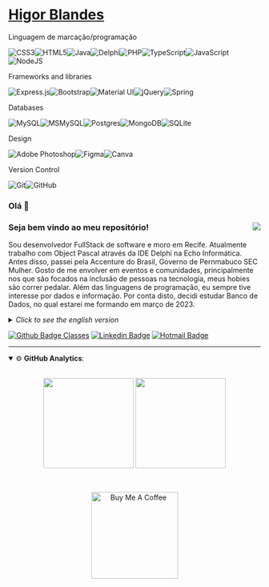 # [Higor Blandes](https://higorblands.github.io/cv/)

Linguagem de marcação/programação

<img alt="CSS3" src="https://img.shields.io/badge/css3-%231572B6.svg?&style=for-the-badge&logo=css3&logoColor=white"/><img alt="HTML5" src="https://img.shields.io/badge/html5-%23E34F26.svg?&style=for-the-badge&logo=html5&logoColor=white"/><img alt="Java" src="https://img.shields.io/badge/java-%23ED8B00.svg?&style=for-the-badge&logo=java&logoColor=white"/><img alt="Delphi" src="https://img.shields.io/badge/delphi-red.svg?&style=for-the-badge&logo=delphi&logoColor=white"/><img alt="PHP" src="https://img.shields.io/badge/php-%23777BB4.svg?&style=for-the-badge&logo=php&logoColor=white"/><img alt="TypeScript" src="https://img.shields.io/badge/typescript-%23007ACC.svg?&style=for-the-badge&logo=typescript&logoColor=white"/><img alt="JavaScript" src="https://img.shields.io/badge/javascript-%23323330.svg?&style=for-the-badge&logo=javascript&logoColor=%23F7DF1E"/><img alt="NodeJS" src="https://img.shields.io/badge/node.js-%2343853D.svg?&style=for-the-badge&logo=node.js&logoColor=white"/>

Frameworks and libraries


<img alt="Express.js" src="https://img.shields.io/badge/express.js-%23404d59.svg?&style=for-the-badge"/><img alt="Bootstrap" src="https://img.shields.io/badge/bootstrap-%23563D7C.svg?&style=for-the-badge&logo=bootstrap&logoColor=white"/><img alt="Material UI" src="https://img.shields.io/badge/materialui-%230081CB.svg?&style=for-the-badge&logo=material-ui&logoColor=white"/><img alt="jQuery" src="https://img.shields.io/badge/jquery-%230769AD.svg?&style=for-the-badge&logo=jquery&logoColor=white"/><img alt="Spring" src="https://img.shields.io/badge/spring-%236DB33F.svg?&style=for-the-badge&logo=spring&logoColor=white"/>

Databases

<img alt="MySQL" src="https://img.shields.io/badge/mysql-%2300f.svg?&style=for-the-badge&logo=mysql&logoColor=white"/><img alt="MSMySQL" src="https://img.shields.io/badge/MS SQLServer-%23fffff.svg?&style=for-the-badge&logo=mysql&logoColor=white"/><img alt="Postgres" src ="https://img.shields.io/badge/postgres-%23316192.svg?&style=for-the-badge&logo=postgresql&logoColor=white"/><img alt="MongoDB" src ="https://img.shields.io/badge/MongoDB-%234ea94b.svg?&style=for-the-badge&logo=mongodb&logoColor=white"/><img alt="SQLite" src ="https://img.shields.io/badge/sqlite-%2307405e.svg?&style=for-the-badge&logo=sqlite&logoColor=white"/>


Design


<img alt="Adobe Photoshop" src="https://img.shields.io/badge/adobephotoshop-%2331A8FF.svg?&style=for-the-badge&logo=adobephotoshop&logoColor=white"/><img alt="Figma" src="https://img.shields.io/badge/figma-%23F24E1E.svg?&style=for-the-badge&logo=figma&logoColor=white"/><img alt="Canva" src="https://img.shields.io/badge/Canva-%2300C4CC.svg?&style=for-the-badge&logo=Canva&logoColor=white"/>

Version Control

<img alt="Git" src="https://img.shields.io/badge/git-%23F05033.svg?&style=for-the-badge&logo=git&logoColor=white"/><img alt="GitHub" src="https://img.shields.io/badge/github-%23121011.svg?&style=for-the-badge&logo=github&logoColor=white"/>


### Olá 👋

<div>  
  <img align="right" src="https://media.tenor.com/images/523867fba2a5e8e32703d916728e02bf/tenor.gif"/>

### Seja bem vindo ao meu repositório!

Sou desenvolvedor FullStack de software e moro em Recife. Atualmente trabalho com Object Pascal através da IDE Delphi na Echo Informática. Antes disso, passei pela Accenture do Brasil, Governo de Pernmabuco SEC Mulher.
Gosto de me envolver em eventos e comunidades, principalmente nos que são focados na inclusão de pessoas na tecnologia, meus hobies são correr pedalar.
Além das linguagens de programação, eu sempre tive interesse por dados e informação. Por conta disto, decidi estudar Banco de Dados, no qual estarei me formando em março de 2023.

<details>

<summary><i>Click to see the english version</i> </summary>

I'm a FullStack software developer and I live in Recife. I currently work with Object Pascal through IDE Delphi at Echo Informática. Before that, I worked at Accenture do Brasil, Government of Pernmabuco SEC Mulher.
I like to get involved in events and communities, especially those that are focused on including people in technology.
In addition to programming languages, I have always been interested in data and information. Because of this, I decided to study Database, which I will be graduating in march 2023.

</details>



[![Github Badge Classes](https://img.shields.io/badge/-Github%20-000?style=flat-square&logo=Github&logoColor=white&link=https://github.com/higorblands)](https://github.com/higorblands)
[![Linkedin Badge](https://img.shields.io/badge/-LinkedIn-blue?style=flat-square&logo=Linkedin&logoColor=white&link=https://www.linkedin.com/in/higorblandes/)](https://www.linkedin.com/in/higorblandes/)
[![Hotmail Badge](https://img.shields.io/badge/-Hotmail-blue?style=flat-square&logo=email&logoColor=white&link=mailto:higorblands@hotmail.com)](mailto:higorblands@hotmail.com)

--- 

<details open>
    <summary>⚙ <b>GitHub Analytics</b>: </summary>
    <br>
    <p align="center">
        <img height="180em" src="https://github-readme-stats-eight-theta.vercel.app/api?username=higorblands&show_icons=true&theme=tokyonight&include_all_commits=true&count_private=true"/>
        <img height="180em" src="https://github-readme-stats-eight-theta.vercel.app/api/top-langs/?username=higorblands&layout=compact&langs_count=8&theme=tokyonight&include_all_commits=true&count_private=true"/>
    </p>
</details>

<br>

<p align="center">
    <a href="https://www.buymeacoffee.com/higorblands" target="_blank">
        <img src="https://az743702.vo.msecnd.net/cdn/kofi3.png?v=a" alt="Buy Me A Coffee" width="173em">
    </a>
</p>


<!--
https://shields.io/category/social
https://simpleicons.org/
-->

